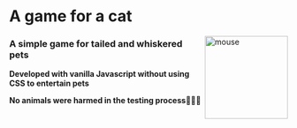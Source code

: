 # A game for a cat

<img src="https://user-images.githubusercontent.com/112722061/231599273-3a0c0b1a-d3a4-4667-989e-ac290988aceb.png" alt="mouse" align="right" width="150"/>

### A simple game for tailed and whiskered pets

**Developed with vanilla Javascript without using CSS to entertain pets**

**No animals were harmed in the testing process**🐶🐱🐭
##

